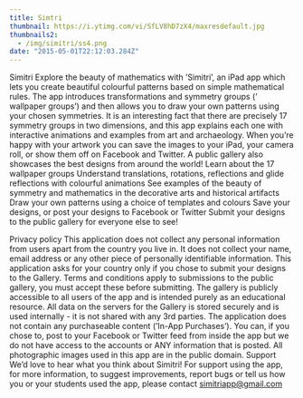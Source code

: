 ```yaml
---
title: Simtri
thumbnail: https://i.ytimg.com/vi/SfLV8hD7zX4/maxresdefault.jpg
thumbnails2:
  - /img/simitri/ss4.png
date: "2015-05-01T22:12:03.284Z"
---
```


Simitri
Explore the beauty of mathematics with &#8217;Simitri&#8217;, an iPad app which lets you create beautiful colourful patterns based on simple mathematical rules.
The app introduces transformations and symmetry groups (&#8217;
wallpaper groups&#8217;) and then allows you to draw your own patterns using your chosen symmetries.
It is an interesting fact that there are precisely 17 symmetry groups in two dimensions, and this app explains each one with interactive animations and examples from art and archaeology. When you&#8217;re happy with your artwork you can save the images to your iPad, your camera roll, or show them off on Facebook and Twitter. A public gallery also showcases the best designs from around the world!
Learn about the 17 wallpaper groups
Understand translations, rotations, reflections and glide reflections with colourful animations
See examples of the beauty of symmetry and mathematics in the decorative arts and historical artifacts
Draw your own patterns using a choice of templates and colours
Save your designs, or post your designs to Facebook or Twitter
Submit your designs to the public gallery for everyone else to see!



Privacy policy
This application does not collect any personal information from users apart from the country you live in. It does not collect your name, email address or any other piece of personally identifiable information.
This application asks for your country only if you chose to submit your designs to the Gallery.
Terms and conditions apply to submissions to the public gallery, you must accept these before submitting.
The gallery is publicly accessible to all users of the app and is intended purely as an educational resource.
All data on the servers for the Gallery is stored securely and is used internally - it is not shared with any 3rd parties.
The application does not contain any purchaseable content (&#8217;In-App Purchases&#8217;).
You can, if you chose to, post to your Facebook or Twitter feed from inside the app but we do not have access to the accounts or ANY information that is posted.
All photographic images used in this app are in the public domain.
Support
We&#8217;d love to hear what you think about Simitri!
For support using the app, for more information, to suggest improvements, report bugs or tell us how you or your students used the app, please contact simitriapp@gmail.com
 